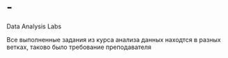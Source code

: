 # -
Data Analysis Labs 

Все выполненные задания из курса анализа данных находтся в разных ветках, таково было требование преподавателя
